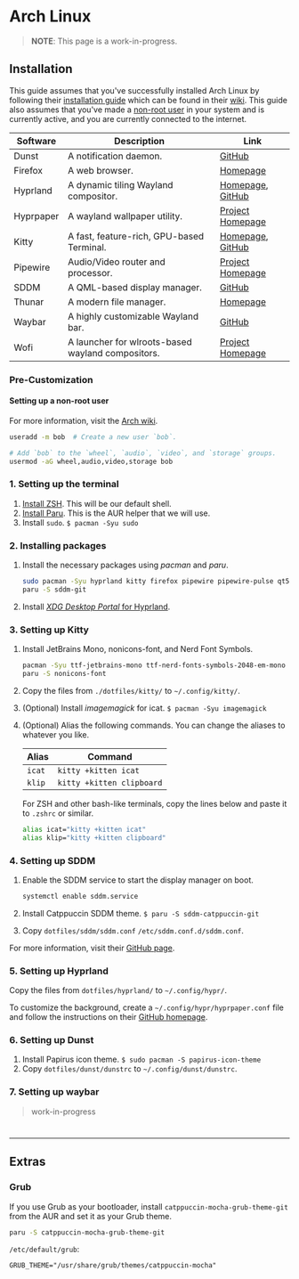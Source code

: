 # Arch Linux

> **NOTE**: This page is a work-in-progress.

## Installation

This guide assumes that you've successfully installed Arch Linux by following their [installation guide](https://wiki.archlinux.org/title/Installation_guide) which can be found in their [wiki](https://wiki.archlinux.org/). This guide also assumes that you've made a [non-root user](#Setting-up-a-non-root-user) in your system and is currently active, and you are currently connected to the internet.

| Software                 | Description                                       | Link                                                                                        |
| ------------------------ | ------------------------------------------------- | ------------------------------------------------------------------------------------------- |
| Dunst                    | A notification daemon.                            | [GitHub](https://github.com/dunst-project/dunst)                                            |
| Firefox                  | A web browser.                                    | [Homepage](https://firefox.com/)                                                            |
| Hyprland                 | A dynamic tiling Wayland compositor.              | [Homepage](https://hyprland.org/), [GitHub](https://github.com/hyprwm/Hyprland)             |
| Hyprpaper                | A wayland wallpaper utility.                      | [Project Homepage](https://github.com/hyprwm/hyprpaper)                                     |
| Kitty                    | A fast, feature-rich, GPU-based Terminal.         | [Homepage](https://sw.kovidgoyal.net/kitty/), [GitHub](https://github.com/kovidgoyal/kitty) |
| Pipewire                 | Audio/Video router and processor.                 | [Project Homepage](https://gitlab.freedesktop.org/pipewire/pipewire/)                       |
| SDDM                     | A QML-based display manager.                      | [GitHub](https://github.com/sddm/sddm)                                                      |
| Thunar                   | A modern file manager.                            | [Homepage](https://docs.xfce.org/xfce/thunar/start)                                         |
| Waybar                   | A highly customizable Wayland bar.                | [GitHub](https://github.com/Alexays/Waybar)                                                 |
| Wofi                     | A launcher for wlroots-based wayland compositors. | [Project Homepage](https://hg.sr.ht/~scoopta/wofi)                                          |

### Pre-Customization

#### Setting up a non-root user

For more information, visit the [Arch wiki](https://wiki.archlinux.org/title/Users_and_groups).

```bash
useradd -m bob  # Create a new user `bob`.

# Add `bob` to the `wheel`, `audio`, `video`, and `storage` groups.
usermod -aG wheel,audio,video,storage bob
```

### 1. Setting up the terminal

1. [Install ZSH](https://github.com/SetupGuides/ZSH). This will be our default shell.
2. [Install Paru](https://github.com/Morganamilo/paru). This is the AUR helper that we will use.
3. Install `sudo`. `$ pacman -Syu sudo`

### 2. Installing packages

1. Install the necessary packages using *pacman* and *paru*.

    ```bash
    sudo pacman -Syu hyprland kitty firefox pipewire pipewire-pulse qt5-wayland qt6-wayland hyprpaper polkit-kde-agent waybar otf-font-awesome thunar gvfs tumbler ffmpegthumbnailer wofi
    paru -S sddm-git
    ```

2. Install [*XDG Desktop Portal* for Hyprland](https://wiki.hyprland.org/Useful-Utilities/Hyprland-desktop-portal/).

### 3. Setting up Kitty

1. Install JetBrains Mono, nonicons-font, and Nerd Font Symbols.

    ```bash
    pacman -Syu ttf-jetbrains-mono ttf-nerd-fonts-symbols-2048-em-mono
    paru -S nonicons-font
    ```

2. Copy the files from `./dotfiles/kitty/` to `~/.config/kitty/`.
3. (Optional) Install *imagemagick* for icat. `$ pacman -Syu imagemagick`
4. (Optional) Alias the following commands. You can change the aliases to whatever you like.

    | Alias   | Command                   |
    | ------- | ------------------------- |
    | `icat`  | `kitty +kitten icat`      |
    | `klip`  | `kitty +kitten clipboard` |

    For ZSH and other bash-like terminals, copy the lines below and paste it to `.zshrc` or similar.

    ```bash
    alias icat="kitty +kitten icat"
    alias klip="kitty +kitten clipboard"
    ```

### 4. Setting up SDDM

1. Enable the SDDM service to start the display manager on boot.

    ```bash
    systemctl enable sddm.service
    ```

2. Install Catppuccin SDDM theme. `$ paru -S sddm-catppuccin-git`
3. Copy `dotfiles/sddm/sddm.conf` `/etc/sddm.conf.d/sddm.conf`.

For more information, visit their [GitHub page](https://github.com/khaneliman/sddm-catppuccin).

### 5. Setting up Hyprland

Copy the files from `dotfiles/hyprland/` to `~/.config/hypr/`.

To customize the background, create a `~/.config/hypr/hyprpaper.conf` file and follow the instructions on their [GitHub homepage](https://github.com/hyprwm/hyprpaper).

### 6. Setting up Dunst

1. Install Papirus icon theme. `$ sudo pacman -S papirus-icon-theme`
2. Copy `dotfiles/dunst/dunstrc` to `~/.config/dunst/dunstrc`.

### 7. Setting up waybar

> work-in-progress

#

-----

## Extras

### Grub

If you use Grub as your bootloader, install `catppuccin-mocha-grub-theme-git` from the AUR and set it as your Grub theme.

```bash
paru -S catppuccin-mocha-grub-theme-git
```

`/etc/default/grub`:

```
GRUB_THEME="/usr/share/grub/themes/catppuccin-mocha"
```
